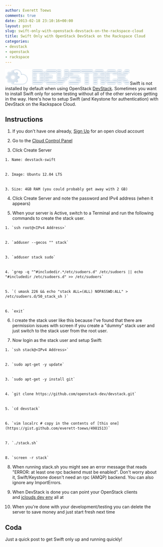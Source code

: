 ```yaml
---
author: Everett Toews
comments: true
date: 2013-02-18 23:10:16+00:00
layout: post
slug: swift-only-with-openstack-devstack-on-the-rackspace-cloud
title: Swift Only with OpenStack DevStack on the Rackspace Cloud
categories:
- devstack
- openstack
- rackspace
---
```


[![devstack](/img/posts/devstack.png)](/img/posts/devstack.png)Swift is not installed by default when using OpenStack [DevStack](http://devstack.org/). Sometimes you want to install Swift only for some testing without all of the other services getting in the way. Here's how to setup Swift (and Keystone for authentication) with DevStack on the Rackspace Cloud.


## Instructions






  1. If you don't have one already, [Sign Up](https://cart.rackspace.com/cloud/) for an open cloud account


  2. Go to the [Cloud Control Panel](https://mycloud.rackspace.com)


  3. Click Create Server


    1. Name: devstack-swift


    2. Image: Ubuntu 12.04 LTS


    3. Size: 4GB RAM (you could probably get away with 2 GB)





  4. Click Create Server and note the password and IPv4 address (when it appears)


  5. When your server is Active, switch to a Terminal and run the following commands to create the stack user.


    1. `ssh root@<IPv4 Address>`


    2. `adduser --gecos "" stack`


    3. `adduser stack sudo`


    4. `grep -q "^#includedir.*/etc/sudoers.d" /etc/sudoers || echo "#includedir /etc/sudoers.d" >> /etc/sudoers`


    5. `( umask 226 && echo "stack ALL=(ALL) NOPASSWD:ALL" > /etc/sudoers.d/50_stack_sh )`


    6. `exit`





  6. I create the stack user like this because I've found that there are permission issues with screen if you create a "dummy" stack user and just switch to the stack user from the root user.


  7. Now login as the stack user and setup Swift:


    1. `ssh stack@<IPv4 Address>`


    2. `sudo apt-get -y update`


    3. `sudo apt-get -y install git`


    4. `git clone https://github.com/openstack-dev/devstack.git`


    5. `cd devstack`


    6. `vim localrc # copy in the contents of [this one](https://gist.github.com/everett-toews/4981513)`


    7. `./stack.sh`


    8. `screen -r stack`





  8. When running stack.sh you might see an error message that reads "ERROR: at least one rpc backend must be enabled". Don't worry about it, Swift/Keystone doesn't need an rpc (AMQP) backend. You can also ignore any ImportErrors.


  9. When DevStack is done you can point your OpenStack clients and [jclouds dev env](http://blog./img/posts.com/2012/09/04/jclouds-and-openstack/) all at <IPv4 Address>


  10. When you're done with your development/testing you can delete the server to save money and just start fresh next time




## Coda


Just a quick post to get Swift only up and running quickly!
